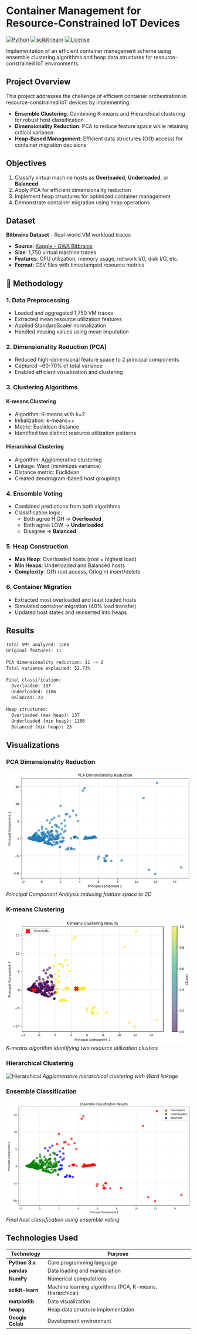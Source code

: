 # Container Management for Resource-Constrained IoT Devices

[![Python](https://img.shields.io/badge/Python-3.x-blue.svg)](https://www.python.org/)
[![scikit-learn](https://img.shields.io/badge/scikit--learn-ML-orange.svg)](https://scikit-learn.org/)
[![License](https://img.shields.io/badge/license-MIT-green.svg)](LICENSE)

Implementation of an efficient container management scheme using ensemble clustering algorithms and heap data structures for resource-constrained IoT environments.

## Project Overview

This project addresses the challenge of efficient container orchestration in resource-constrained IoT devices by implementing:

- **Ensemble Clustering**: Combining K-means and Hierarchical clustering for robust host classification
- **Dimensionality Reduction**: PCA to reduce feature space while retaining critical variance
- **Heap-Based Management**: Efficient data structures (O(1) access) for container migration decisions

## Objectives

1. Classify virtual machine hosts as **Overloaded**, **Underloaded**, or **Balanced**
2. Apply PCA for efficient dimensionality reduction
3. Implement heap structures for optimized container management
4. Demonstrate container migration using heap operations

## Dataset

**Bitbrains Dataset** - Real-world VM workload traces
- **Source**: [Kaggle - GWA Bitbrains](https://www.kaggle.com/datasets/gauravdhamane/gwa-bitbrains)
- **Size**: 1,750 virtual machine traces
- **Features**: CPU utilization, memory usage, network I/O, disk I/O, etc.
- **Format**: CSV files with timestamped resource metrics

## 🔬 Methodology

### 1. Data Preprocessing
- Loaded and aggregated 1,750 VM traces
- Extracted mean resource utilization features
- Applied StandardScaler normalization
- Handled missing values using mean imputation

### 2. Dimensionality Reduction (PCA)
- Reduced high-dimensional feature space to 2 principal components
- Captured ~60-70% of total variance
- Enabled efficient visualization and clustering

### 3. Clustering Algorithms

#### K-means Clustering
- Algorithm: K-means with k=2
- Initialization: k-means++
- Metric: Euclidean distance
- Identified two distinct resource utilization patterns

#### Hierarchical Clustering
- Algorithm: Agglomerative clustering
- Linkage: Ward (minimizes variance)
- Distance metric: Euclidean
- Created dendrogram-based host groupings

### 4. Ensemble Voting
- Combined predictions from both algorithms
- Classification logic:
  - Both agree HIGH → **Overloaded**
  - Both agree LOW → **Underloaded**
  - Disagree → **Balanced**

### 5. Heap Construction
- **Max Heap**: Overloaded hosts (root = highest load)
- **Min Heaps**: Underloaded and Balanced hosts
- **Complexity**: O(1) root access, O(log n) insert/delete

### 6. Container Migration
- Extracted most overloaded and least loaded hosts
- Simulated container migration (40% load transfer)
- Updated host states and reinserted into heaps

## Results
```
Total VMs analyzed: 1266
Original features: 11

PCA dimensionality reduction: 11 -> 2
Total variance explained: 52.73%

Final classification:
  Overloaded: 137
  Underloaded: 1106
  Balanced: 23

Heap structures:
  Overloaded (max heap): 137
  Underloaded (min heap): 1106
  Balanced (min heap): 23

```

## Visualizations

### PCA Dimensionality Reduction
![PCA Visualization](pca_visualization.png)
*Principal Component Analysis reducing feature space to 2D*

### K-means Clustering
![K-means](kmeans_clustering.png)
*K-means algorithm identifying two resource utilization clusters*

### Hierarchical Clustering
![Hierarchical](hierarchical_clustering.png)
*Agglomerative hierarchical clustering with Ward linkage*

### Ensemble Classification
![Ensemble](ensemble_classification.png)
*Final host classification using ensemble voting*

## Technologies Used

| Technology | Purpose |
|------------|---------|
| **Python 3.x** | Core programming language |
| **pandas** | Data loading and manipulation |
| **NumPy** | Numerical computations |
| **scikit-learn** | Machine learning algorithms (PCA, K-means, Hierarchical) |
| **matplotlib** | Data visualization |
| **heapq** | Heap data structure implementation |
| **Google Colab** | Development environment |
